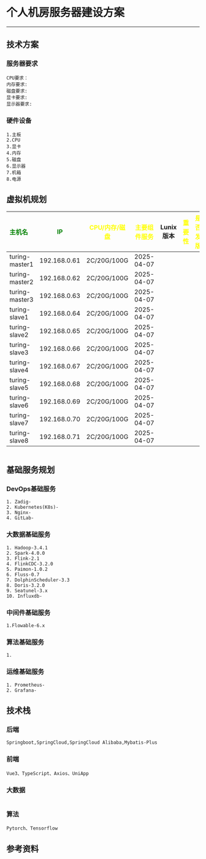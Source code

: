 
# 个人机房服务器建设方案

---

## 技术方案
### 服务器要求
```.text
CPU要求：
内存要求:
磁盘要求:
显卡要求:
显示器要求:
```

### 硬件设备
```.text
1.主板
2.CPU
3.显卡
4.内存
5.磁盘
6.显示器
7.机箱
8.电源
```

## 虚拟机规划

| <font color="Green">主机名</font> | <font color="Green">IP</font> | <font color="Yellow">CPU/内存/磁盘</font> | <font color="Yellow">主要组件服务</font> | Lunix版本 | <font color="Yellow">重要性</font> | <font color="Yellow">是否发版</font> | <font color="Red">发版状态</font> |                  备注                  |
|:-------------------------------|:-----------------------------:|:-------------------------------------:|:----------------------------------:|:-------------:|:-------------------------------:|:--------------------------------:|:-----------------------------:|:------------------------------------:|
| turing-master1                 |         192.168.0.61          |                  2C/20G/100G                   |             2025-04-07             |             |                               |                               |                             |  |
| turing-master2                 |         192.168.0.62          |                  2C/20G/100G                   |             2025-04-07             |             |                               |                               |                             |  |
| turing-master3                 |         192.168.0.63          |                  2C/20G/100G                   |             2025-04-07             |             |                               |                               |                             |  |
| turing-slave1                  |         192.168.0.64          |                  2C/20G/100G                   |             2025-04-07             |             |                               |                               |                             |  |
| turing-slave2                  |         192.168.0.65          |                  2C/20G/100G                   |             2025-04-07             |             |                               |                               |                             |  |
| turing-slave3                  |         192.168.0.66          |                  2C/20G/100G                   |             2025-04-07             |             |                               |                               |                             |  |
| turing-slave4                  |         192.168.0.67          |                  2C/20G/100G                   |             2025-04-07             |             |                               |                               |                             |  |
| turing-slave5                  |         192.168.0.68          |                  2C/20G/100G                   |             2025-04-07             |             |                               |                               |                             |  |
| turing-slave6                  |         192.168.0.69          |                  2C/20G/100G                   |             2025-04-07             |             |                               |                               |                             |  |
| turing-slave7                  |         192.168.0.70          |                  2C/20G/100G                   |             2025-04-07             |             |                               |                               |                             |  |
| turing-slave8                  |         192.168.0.71          |                  2C/20G/100G                   |             2025-04-07             |             |                               |                               |                             |  |

```.text

```

## 基础服务规划
### DevOps基础服务
```.text
1. Zadig-
2. Kubernetes(K8s)- 
3. Nginx-
4. GitLab-
```

### 大数据基础服务
```.text
1. Hadoop-3.4.1
2. Spark-4.0.0
3. Flink-2.1
4. FlinkCDC-3.2.0
5. Paimon-1.0.2    
6. Fluss-0.7
7. DolphinScheduler-3.3
8. Doris-3.2.0   
9. Seatunel-3.x 
10. Influxdb-   
```

### 中间件基础服务
```.text
1.Flowable-6.x 
```

### 算法基础服务
```.text
1. 
```

### 运维基础服务
```.text
1. Prometheus-
2. Grafana-
```


## 技术栈
### 后端
```.text
Springboot,SpringCloud,SpringCloud Alibaba,Mybatis-Plus
```
### 前端
```.text
Vue3、TypeScript、Axios、UniApp
```
### 大数据
```.text

```
### 算法
```.text
Pytorch、Tensorflow
```







## 参考资料
